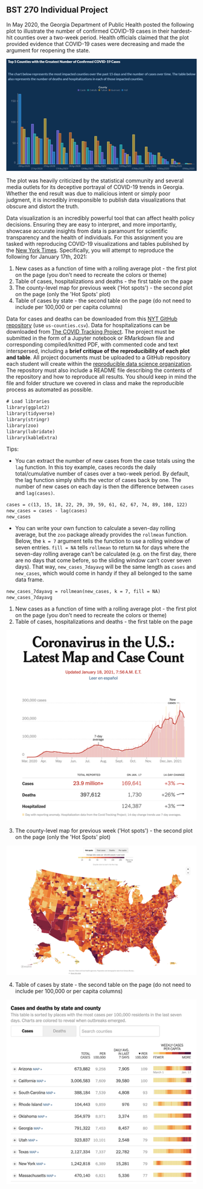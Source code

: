 
## BST 270 Individual Project

In May 2020, the Georgia Department of Public Health posted the following plot to illustrate the number of confirmed COVID-19 cases in their hardest-hit counties over a two-week period. Health officials claimed that the plot provided evidence that COVID-19 cases were decreasing and made the argument for reopening the state.

![](georgia.png)

The plot was heavily criticized by the statistical community and several media outlets for its deceptive portrayal of COVID-19 trends in Georgia. Whether the end result was due to malicious intent or simply poor judgment, it is incredibly irresponsible to publish data visualizations that obscure and distort the truth. 

Data visualization is an incredibly powerful tool that can affect health policy decisions. Ensuring they are easy to interpret, and more importantly, showcase accurate insights from data is paramount for scientific transparency and the health of individuals. For this assignment you are tasked with reproducing COVID-19 visualizations and tables published by the [New York Times](https://www.nytimes.com/interactive/2020/us/coronavirus-us-cases.html).
Specifically, you will attempt to reproduce the following for January 17th, 2021:

1. New cases as a function of time with a rolling average plot - the first plot on the page (you don't need to recreate the colors or theme)
2. Table of cases, hospitalizations and deaths - the first table on the page
3. The county-level map for previous week ('Hot spots') - the second plot on the page (only the 'Hot Spots' plot)
4. Table of cases by state - the second table on the page (do not need to include per 100,000 or per capita columns)

Data for cases and deaths can be downloaded from this [NYT GitHub repository](https://github.com/nytimes/covid-19-data) (use `us-counties.csv`). Data for hospitalizations can be downloaded from [The COVID Tracking Project](https://covidtracking.com/data). The project must be submitted in the form of a Jupyter notebook or RMarkdown file and corresponding compiled/knitted PDF, with commented code and text interspersed, including a **brief critique of the reproducibility of each plot and table**. All project documents must be uploaded to a GitHub repository each student will create within the [reproducible data science organization](https://github.com/reproducibleresearch). The repository must also include a README file describing the contents of the repository and how to reproduce all results. You should keep in mind the file and folder structure we covered in class and make the reproducible process as automated as possible.

```{r, warning=FALSE, echo=FALSE, message=FALSE}
# Load libraries
library(ggplot2)
library(tidyverse)
library(stringr)
library(zoo)
library(lubridate)
library(kableExtra)
```

Tips:

* You can extract the number of new cases from the case totals using the `lag` function. In this toy example, cases records the daily total/cumulative number of cases over a two-week period. By default, the lag function simply shifts the vector of cases back by one. The number of new cases on each day is then the difference between `cases` and `lag(cases)`.

```{r, warning=FALSE}
cases = c(13, 15, 18, 22, 29, 39, 59, 61, 62, 67, 74, 89, 108, 122)
new_cases = cases - lag(cases)
new_cases
```

* You can write your own function to calculate a seven-day rolling average, but the `zoo` package already provides the `rollmean` function. Below, the `k = 7` argument tells the function to use a rolling window of seven entries. `fill = NA` tells `rollmean` to return `NA` for days where the seven-day rolling average can’t be calculated (e.g. on the first day, there are no days that come before, so the sliding window can’t cover seven days). That way, `new_cases_7dayavg` will be the same length as `cases` and `new_cases`, which would come in handy if they all belonged to the same data frame.

```{r, message=FALSE}
new_cases_7dayavg = rollmean(new_cases, k = 7, fill = NA)
new_cases_7dayavg
```


1. New cases as a function of time with a rolling average plot - the first plot on the page (you don't need to recreate the colors or theme)
2. Table of cases, hospitalizations and deaths - the first table on the page

![](nyt1.png)

3. The county-level map for previous week ('Hot spots') - the second plot on the page (only the 'Hot Spots' plot)

![](nyt2.png)

4. Table of cases by state - the second table on the page (do not need to include per 100,000 or per capita columns)

![](nyt3.png)




